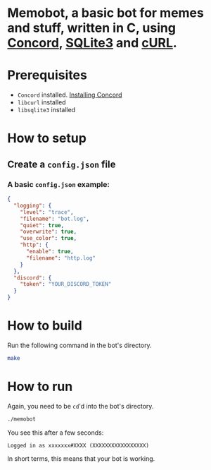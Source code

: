 # Memobot, a basic bot for memes and stuff, written in C, using [Concord](https://github.com/Cogmasters/concord), [SQLite3](https://www.sqlite.org/index.html) and [cURL](https://curl.se/).

# Prerequisites
* `Concord` installed. [Installing Concord](https://github.com/Cogmasters/concord#on-linux-bsd-and-mac-os-x)
* `libcurl` installed
* `libsqlite3` installed

# How to setup
## Create a `config.json` file
### A basic `config.json` example:
```json
{
  "logging": {
    "level": "trace",
    "filename": "bot.log",
    "quiet": true,
    "overwrite": true,
    "use_color": true,
    "http": {
      "enable": true,
      "filename": "http.log"
    }
  },
  "discord": {
    "token": "YOUR_DISCORD_TOKEN"
  }
}
```

# How to build
Run the following command in the bot's directory.
```bash
make
```

# How to run
Again, you need to be `cd`'d into the bot's directory.
```bash
./memobot
```
You see this after a few seconds:
```
Logged in as xxxxxxx#XXXX (XXXXXXXXXXXXXXXXX)
```
In short terms, this means that your bot is working.
